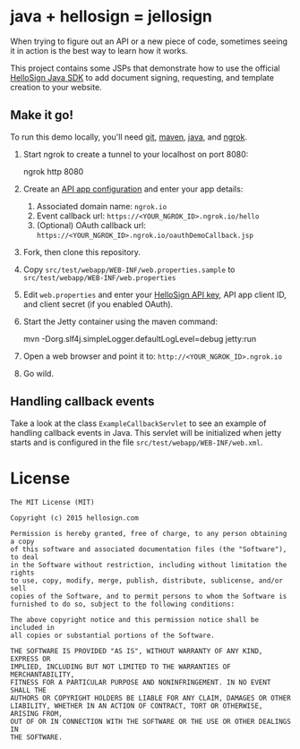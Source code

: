 # java + hellosign = jellosign
When trying to figure out an API or a new piece of code, sometimes seeing it in action is the best way to learn how it works.

This project contains some JSPs that demonstrate how to use the official [HelloSign Java SDK](https://github.com/HelloFax/hellosign-java-sdk) to add document signing, requesting, and template creation to your website.

## Make it go!
To run this demo locally, you'll need [git](https://git-scm.com/), [maven](https://maven.apache.org/),  [java](http://www.oracle.com/technetwork/java/javase/downloads/index.html), and [ngrok](https://ngrok.com/).

1. Start ngrok to create a tunnel to your localhost on port 8080:

    ngrok http 8080

1. Create an [API app configuration](https://www.hellosign.com/oauth/createAppForm) and enter your app details:
    1. Associated domain name: `ngrok.io`
    1. Event callback url: `https://<YOUR_NGROK_ID>.ngrok.io/hello`
    1. (Optional) OAuth callback url: `https://<YOUR_NGROK_ID>.ngrok.io/oauthDemoCallback.jsp`

1. Fork, then clone this repository.
1. Copy `src/test/webapp/WEB-INF/web.properties.sample` to  `src/test/webapp/WEB-INF/web.properties`
1. Edit `web.properties` and enter your [HelloSign API key](https://www.hellosign.com/home/myAccount#api), API app client ID, and client secret (if you enabled OAuth).
1. Start the Jetty container using the maven command:

    mvn -Dorg.slf4j.simpleLogger.defaultLogLevel=debug jetty:run

1. Open a web browser and point it to: `http://<YOUR_NGROK_ID>.ngrok.io`
1. Go wild.

## Handling callback events
Take a look at the class `ExampleCallbackServlet` to see an example of handling callback events in Java. This servlet will be initialized when jetty starts and is configured in the file `src/test/webapp/WEB-INF/web.xml`.

# License
```
The MIT License (MIT)

Copyright (c) 2015 hellosign.com

Permission is hereby granted, free of charge, to any person obtaining a copy
of this software and associated documentation files (the "Software"), to deal
in the Software without restriction, including without limitation the rights
to use, copy, modify, merge, publish, distribute, sublicense, and/or sell
copies of the Software, and to permit persons to whom the Software is
furnished to do so, subject to the following conditions:

The above copyright notice and this permission notice shall be included in
all copies or substantial portions of the Software.

THE SOFTWARE IS PROVIDED "AS IS", WITHOUT WARRANTY OF ANY KIND, EXPRESS OR
IMPLIED, INCLUDING BUT NOT LIMITED TO THE WARRANTIES OF MERCHANTABILITY,
FITNESS FOR A PARTICULAR PURPOSE AND NONINFRINGEMENT. IN NO EVENT SHALL THE
AUTHORS OR COPYRIGHT HOLDERS BE LIABLE FOR ANY CLAIM, DAMAGES OR OTHER
LIABILITY, WHETHER IN AN ACTION OF CONTRACT, TORT OR OTHERWISE, ARISING FROM,
OUT OF OR IN CONNECTION WITH THE SOFTWARE OR THE USE OR OTHER DEALINGS IN
THE SOFTWARE.
```
